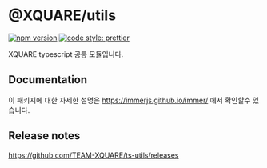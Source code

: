 # @XQUARE/utils

[![npm version](https://badge.fury.io/js/%40xquare%2Futils.svg)](https://badge.fury.io/js/%40xquare%2Futils) [![code style: prettier](https://img.shields.io/badge/code_style-prettier-ff69b4.svg)](https://github.com/prettier/prettier) 

XQUARE typescript 공통 모듈입니다.

## Documentation

이 패키지에 대한 자세한 설명은 https://immerjs.github.io/immer/ 에서 확인할수 있습니다.

## Release notes

https://github.com/TEAM-XQUARE/ts-utils/releases

